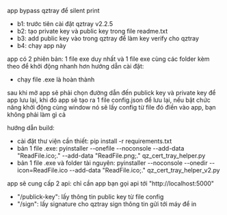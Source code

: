 app bypass qztray để silent print
- b1: trước tiên cài đặt qztray v2.2.5
- b2: tạo private key và public key trong file readme.txt
- b3: add public key vào trong qztray để làm key verify cho qztray
- b4: chạy app này

app có 2 phiên bản: 1 file exe duy nhất và 1 file exe cùng các folder kèm theo để khởi động nhanh hơn
hướng dẫn cài đặt:
- chạy file .exe là hoàn thành

sau khi mở app sẽ phải chọn đường dẫn đến publick key và private key để app lưu lại, khi đó app sẽ tạo ra 1 file config.json để lưu lại, nếu bật chức năng khởi động cùng window nó sẽ lấy config từ file đó điền vào app, bạn không phải làm gì cả

hướng dẫn build:
- cài đặt thư viện cần thiết: pip install -r requirements.txt
- bản 1 file .exe:  pyinstaller --onefile --noconsole  --add-data "ReadFile.ico;." --add-data "ReadFile.png;." qz_cert_tray_helper.py
- bản 1 file .exe và folder tài nguyên: pyinstaller --noconsole --onedir --icon=ReadFile.ico --add-data "ReadFile.ico;." qz_cert_tray_helper_v2.py

app sẽ cung cấp 2 api: chỉ cần app bạn gọi api tới "http://localhost:5000"
- "/publick-key": lấy thông tin public key từ file config
- "/sign": lấy signature cho qztray sign thông tin gửi tới máy để in